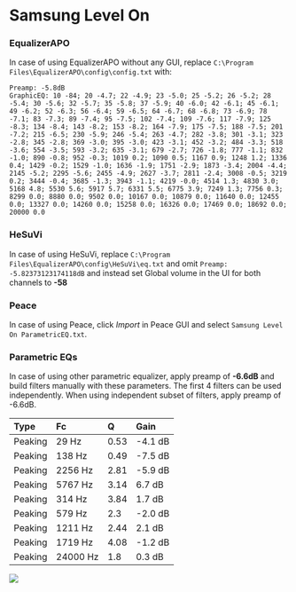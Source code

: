 # Samsung Level On

### EqualizerAPO
In case of using EqualizerAPO without any GUI, replace `C:\Program Files\EqualizerAPO\config\config.txt`
with:
```
Preamp: -5.8dB
GraphicEQ: 10 -84; 20 -4.7; 22 -4.9; 23 -5.0; 25 -5.2; 26 -5.2; 28 -5.4; 30 -5.6; 32 -5.7; 35 -5.8; 37 -5.9; 40 -6.0; 42 -6.1; 45 -6.1; 49 -6.2; 52 -6.3; 56 -6.4; 59 -6.5; 64 -6.7; 68 -6.8; 73 -6.9; 78 -7.1; 83 -7.3; 89 -7.4; 95 -7.5; 102 -7.4; 109 -7.6; 117 -7.9; 125 -8.3; 134 -8.4; 143 -8.2; 153 -8.2; 164 -7.9; 175 -7.5; 188 -7.5; 201 -7.2; 215 -6.5; 230 -5.9; 246 -5.4; 263 -4.7; 282 -3.8; 301 -3.1; 323 -2.8; 345 -2.8; 369 -3.0; 395 -3.0; 423 -3.1; 452 -3.2; 484 -3.3; 518 -3.6; 554 -3.5; 593 -3.2; 635 -3.1; 679 -2.7; 726 -1.8; 777 -1.1; 832 -1.0; 890 -0.8; 952 -0.3; 1019 0.2; 1090 0.5; 1167 0.9; 1248 1.2; 1336 0.4; 1429 -0.2; 1529 -1.0; 1636 -1.9; 1751 -2.9; 1873 -3.4; 2004 -4.4; 2145 -5.2; 2295 -5.6; 2455 -4.9; 2627 -3.7; 2811 -2.4; 3008 -0.5; 3219 0.2; 3444 -0.4; 3685 -1.3; 3943 -1.1; 4219 -0.0; 4514 1.3; 4830 3.0; 5168 4.8; 5530 5.6; 5917 5.7; 6331 5.5; 6775 3.9; 7249 1.3; 7756 0.3; 8299 0.0; 8880 0.0; 9502 0.0; 10167 0.0; 10879 0.0; 11640 0.0; 12455 0.0; 13327 0.0; 14260 0.0; 15258 0.0; 16326 0.0; 17469 0.0; 18692 0.0; 20000 0.0
```

### HeSuVi
In case of using HeSuVi, replace `C:\Program Files\EqualizerAPO\config\HeSuVi\eq.txt` and omit `Preamp:
-5.82373123174118dB` and instead set Global volume in the UI for both channels to **-58**

### Peace
In case of using Peace, click *Import* in Peace GUI and select `Samsung Level On ParametricEQ.txt`.

### Parametric EQs
In case of using other parametric equalizer, apply preamp of **-6.6dB** and build filters manually
with these parameters. The first 4 filters can be used independently.
When using independent subset of filters, apply preamp of -6.6dB.

| Type    | Fc       |    Q | Gain    |
|:--------|:---------|:-----|:--------|
| Peaking | 29 Hz    | 0.53 | -4.1 dB |
| Peaking | 138 Hz   | 0.49 | -7.5 dB |
| Peaking | 2256 Hz  | 2.81 | -5.9 dB |
| Peaking | 5767 Hz  | 3.14 | 6.7 dB  |
| Peaking | 314 Hz   | 3.84 | 1.7 dB  |
| Peaking | 579 Hz   | 2.3  | -2.0 dB |
| Peaking | 1211 Hz  | 2.44 | 2.1 dB  |
| Peaking | 1719 Hz  | 4.08 | -1.2 dB |
| Peaking | 24000 Hz | 1.8  | 0.3 dB  |

![](https://raw.githubusercontent.com/jaakkopasanen/AutoEq/master/results/innerfidelity/sbaf-serious/Samsung%20Level%20On/Samsung%20Level%20On.png)